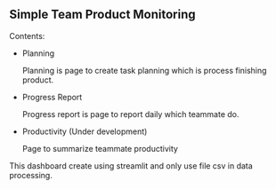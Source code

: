 ## Simple Team Product Monitoring

Contents:

- Planning

    Planning is page to create task planning which is process finishing product.

- Progress Report

    Progress report is page to report daily which teammate do.

- Productivity (Under development)

    Page to summarize teammate productivity

This dashboard create using streamlit and only use file csv in data processing. 